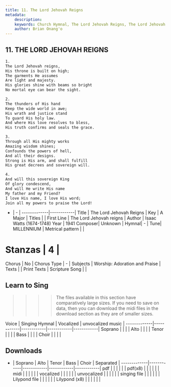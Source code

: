 ```yaml
---
title: 11. The Lord Jehovah Reigns
metadata:
    description: 
    keywords: Church Hymnal, The Lord Jehovah Reigns, The Lord Jehovah reigns, 
    author: Brian Onang'o
---
```



## 11. THE LORD JEHOVAH REIGNS

```txt
1.
The Lord Jehovah reigns, 
His throne is built on high; 
The garments He assumes 
Are light and majesty. 
His glories shine with beams so bright 
No mortal eye can bear the sight. 

2.
The thunders of His hand 
Keep the wide world in awe; 
His wrath and justice stand 
To guard His holy law. 
And where His love resolves to bless, 
His truth confirms and seals the grace. 

3.
Through all His mighty works 
Amazing wisdom shines; 
Confounds the powers of hell, 
And all their designs. 
Strong is His arm, and shall fulfill 
His great decrees and sovereign will. 

4.
And will this sovereign King 
Of glory condescend, 
And will He write His name 
My father and my Friend? 
I love His name, I love His word; 
Join all my powers to praise the Lord!

```

- |   -  |
-------------|------------|
Title | The Lord Jehovah Reigns |
Key | A Major |
Titles |  |
First Line | The Lord Jehovah reigns |
Author | Isaac Watts (1674-1748)
Year | 1941
Composer| Unknown |
Hymnal|  - |
Tune| MILLENNIUM |
Metrical pattern | |
# Stanzas | 4 |
Chorus | No |
Chorus Type | - |
Subjects | Worship: Adoration and Praise |
Texts |  |
Print Texts | 
Scripture Song |  |
  
## Learn to Sing

>>>> The files available in this section have comparatively large sizes. If you need to save on data, then you can download the midi files in the download section as they are of smaller sizes.

Voice |  Singing Hymnal | Vocalized | unvocalized music |
-------------|------------|------------|------------|------------|
Soprano | | | |
Alto | | | |
Tenor | | | |
Bass | | | |
Choir | | | |

## Downloads

- |  Soprano | Alto | Tenor | Bass | Choir | Separated |
-------------|------------|------------|------------|------------|
pdf | | | | | |
pdf(x8) | | | | | |
midi | | | | | |
vocalized | | | | | |
unvocalized | | | | | |
singing file | | | | | |
Lilypond file | | | | | |
Lilypond (x8) | | | | | |
  